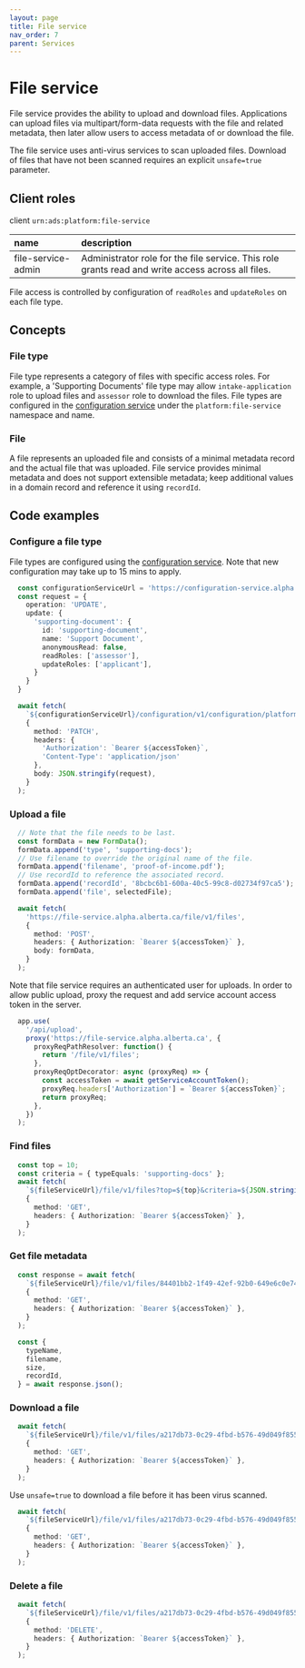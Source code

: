 ```yaml
---
layout: page
title: File service
nav_order: 7
parent: Services
---
```


# File service
File service provides the ability to upload and download files. Applications can upload files via multipart/form-data requests with the file and related metadata, then later allow users to access metadata of or download the file.

The file service uses anti-virus services to scan uploaded files. Download of files that have not been scanned requires an explicit `unsafe=true` parameter.


## Client roles
client `urn:ads:platform:file-service`

| name | description |
|:-|:-|
| file-service-admin | Administrator role for the file service. This role grants read and write access across all files.  |

File access is controlled by configuration of `readRoles` and `updateRoles` on each file type.

## Concepts
### File type
File type represents a category of files with specific access roles. For example, a 'Supporting Documents' file type may allow `intake-application` role to upload files and `assessor` role to download the files. File types are configured in the [configuration service](configuration-service.md) under the `platform:file-service` namespace and name.

### File
A file represents an uploaded file and consists of a minimal metadata record and the actual file that was uploaded. File service provides minimal metadata and does not support extensible metadata; keep additional values in a domain record and reference it using `recordId`.

## Code examples
### Configure a file type
File types are configured using the [configuration service](configuration-service.md). Note that new configuration may take up to 15 mins to apply.

```typescript
  const configurationServiceUrl = 'https://configuration-service.alpha.alberta.ca';
  const request = {
    operation: 'UPDATE',
    update: {
      'supporting-document': {
        id: 'supporting-document',
        name: 'Support Document',
        anonymousRead: false,
        readRoles: ['assessor'],
        updateRoles: ['applicant'],
      }
    }
  }

  await fetch(
    `${configurationServiceUrl}/configuration/v1/configuration/platform/file-service`,
    {
      method: 'PATCH',
      headers: {
        'Authorization': `Bearer ${accessToken}`,
        'Content-Type': 'application/json'
      },
      body: JSON.stringify(request),
    }
  );
```

### Upload a file
```typescript
  // Note that the file needs to be last.
  const formData = new FormData();
  formData.append('type', 'supporting-docs');
  // Use filename to override the original name of the file.
  formData.append('filename', 'proof-of-income.pdf');
  // Use recordId to reference the associated record.
  formData.append('recordId', '8bcbc6b1-600a-40c5-99c8-d02734f97ca5');
  formData.append('file', selectedFile);

  await fetch(
    'https://file-service.alpha.alberta.ca/file/v1/files',
    {
      method: 'POST',
      headers: { Authorization: `Bearer ${accessToken}` },
      body: formData,
    }
  );
```

Note that file service requires an authenticated user for uploads. In order to allow public upload, proxy the request and add service account access token in the server.

```typescript
  app.use(
    '/api/upload',
    proxy('https://file-service.alpha.alberta.ca', {
      proxyReqPathResolver: function() {
        return '/file/v1/files';
      },
      proxyReqOptDecorator: async (proxyReq) => {
        const accessToken = await getServiceAccountToken();
        proxyReq.headers['Authorization'] = `Bearer ${accessToken}`;
        return proxyReq;
      },
    })
  );
```

### Find files
```typescript
  const top = 10;
  const criteria = { typeEquals: 'supporting-docs' };
  await fetch(
    `${fileServiceUrl}/file/v1/files?top=${top}&criteria=${JSON.stringify(criteria)}`,
    {
      method: 'GET',
      headers: { Authorization: `Bearer ${accessToken}` },
    }
  );
```

### Get file metadata
```typescript
  const response = await fetch(
    `${fileServiceUrl}/file/v1/files/84401bb2-1f49-42ef-92b0-649e6c0e7462`,
    {
      method: 'GET',
      headers: { Authorization: `Bearer ${accessToken}` },
    }
  );

  const {
    typeName,
    filename,
    size,
    recordId,
  } = await response.json();
```

### Download a file
```typescript
  await fetch(
    `${fileServiceUrl}/file/v1/files/a217db73-0c29-4fbd-b576-49d049f855a6/download`,
    {
      method: 'GET',
      headers: { Authorization: `Bearer ${accessToken}` },
    }
  );
```

Use `unsafe=true` to download a file before it has been virus scanned.

```typescript
  await fetch(
    `${fileServiceUrl}/file/v1/files/a217db73-0c29-4fbd-b576-49d049f855a6/download?unsafe=true`,
    {
      method: 'GET',
      headers: { Authorization: `Bearer ${accessToken}` },
    }
  );
```

### Delete a file
```typescript
  await fetch(
    `${fileServiceUrl}/file/v1/files/a217db73-0c29-4fbd-b576-49d049f855a6`,
    {
      method: 'DELETE',
      headers: { Authorization: `Bearer ${accessToken}` },
    }
  );
```
